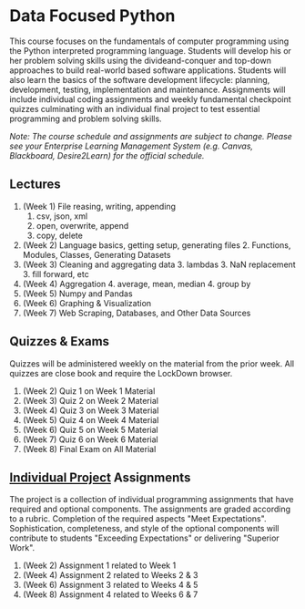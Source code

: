 # Data Focused Python

This course focuses on the fundamentals of computer programming using the Python interpreted programming language. Students will develop his or her problem solving skills using the divideand-conquer and top-down approaches to build real-world based software applications. Students will also learn the basics of the software
development lifecycle: planning, development, testing, implementation and maintenance. Assignments will include individual coding assignments and weekly fundamental checkpoint quizzes culminating with an individual final project to test essential programming and problem solving skills.

*Note: The course schedule and assignments are subject to change. Please see your Enterprise Learning Management System (e.g. Canvas, Blackboard, Desire2Learn) for the official schedule.*

## Lectures

1. (Week 1) File reasing, writing, appending
    1. csv, json, xml
    1. open, overwrite, append
    1. copy, delete
2. (Week 2) Language basics, getting setup, generating files
    2. Functions, Modules, Classes, Generating Datasets
3. (Week 3) Cleaning and aggregating data
    3. lambdas
    3. NaN replacement
    3. fill forward, etc
4. (Week 4) Aggregation
    4. average, mean, median
    4. group by
5. (Week 5) Numpy and Pandas
6. (Week 6) Graphing & Visualization
7. (Week 7) Web Scraping, Databases, and Other Data Sources

## Quizzes & Exams

Quizzes will be administered weekly on the material from the prior week. All quizzes are close book and require the LockDown browser.

1. (Week 2) Quiz 1 on Week 1 Material
2. (Week 3) Quiz 2 on Week 2 Material
3. (Week 4) Quiz 3 on Week 3 Material
4. (Week 5) Quiz 4 on Week 4 Material
5. (Week 6) Quiz 5 on Week 5 Material
6. (Week 7) Quiz 6 on Week 6 Material
7. (Week 8) Final Exam on All Material

## [Individual Project](individual-project.md) Assignments

The project is a collection of individual programming assignments that have required and optional components. The assignments are graded according to a rubric. Completion of the required aspects "Meet Expectations". Sophistication, completeness, and style of the optional components will contribute to students "Exceeding Expectations" or delivering "Superior Work".

1. (Week 2) Assignment 1 related to Week 1
2. (Week 4) Assignment 2 related to Weeks 2 & 3
3. (Week 6) Assignment 3 related to Weeks 4 & 5
4. (Week 8) Assignment 4 related to Weeks 6 & 7